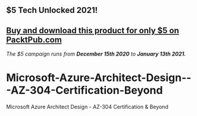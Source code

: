 ## $5 Tech Unlocked 2021!
[Buy and download this product for only $5 on PacktPub.com](https://www.packtpub.com/)
-----
*The $5 campaign         runs from __December 15th 2020__ to __January 13th 2021.__*

# Microsoft-Azure-Architect-Design---AZ-304-Certification-Beyond
Microsoft Azure Architect Design - AZ-304 Certification &amp; Beyond
